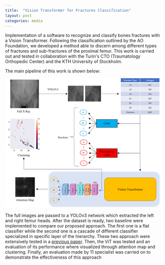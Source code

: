```yaml
---
title:  "Vision Transformer for Fractures Classification"
layout: post
categories: media
---
```

Implementation of a software to recognize and classify bones fractures with a Vision Transformer. Following the classification outlined by the AO Foundation, we developed a method able to discern among different types of fractures and sub-fractures of the proximal femur. This work is carried out and tested in collaboration with the Turin's CTO (Traumatology Orthopedic Center) and the KTH University of Stockholm.

The main pipeline of this work is shown below:

![Pipeline](../assets/pipeline_vit.png)

The full images are passed to a YOLOv3 network which extracted the left and right femur heads. After the dataset is ready, two baseline were implemented to compare our proposed approach. The first one is a flat classifier while the second one is a cascade of different classifier specialized in specific layer of the hierarchy. These two approach were extensively tested in a [previous paper](https://pubmed.ncbi.nlm.nih.gov/33126175/).
Then, the ViT was tested and an evaluation of its performance where visualized through attention map and clustering. Finally, an evaluation made by 11 specialist was carried on to demonstrate the effectiveness of this approach
